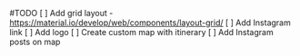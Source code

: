 #TODO
[ ] Add grid layout - https://material.io/develop/web/components/layout-grid/
[ ] Add Instagram link
[ ] Add logo
[ ] Create custom map with itinerary
[ ] Add Instagram posts on map